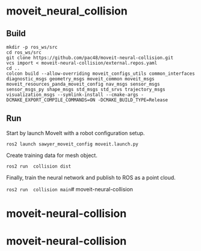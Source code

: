 # moveit_neural_collision
## Build 
```
mkdir -p ros_ws/src
cd ros_ws/src
git clone https://github.com/pac48/moveit-neural-collision.git  
vcs import < moveit-neural-collision/external.repos.yaml
cd ..
colcon build --allow-overriding moveit_configs_utils common_interfaces diagnostic_msgs geometry_msgs moveit_common moveit_msgs moveit_resources_panda_moveit_config nav_msgs sensor_msgs sensor_msgs_py shape_msgs std_msgs std_srvs trajectory_msgs visualization_msgs --symlink-install --cmake-args -DCMAKE_EXPORT_COMPILE_COMMANDS=ON -DCMAKE_BUILD_TYPE=Release

```

## Run
Start by launch MoveIt with a robot configuration setup. 

`ros2 launch sawyer_moveit_config moveit.launch.py`

Create training data for mesh object.

`ros2 run  collision dist`

Finally, train the neural network and publish to ROS as a point cloud.

`ros2 run  collision main`# moveit-neural-collision
# moveit-neural-collision
# moveit-neural-collision
